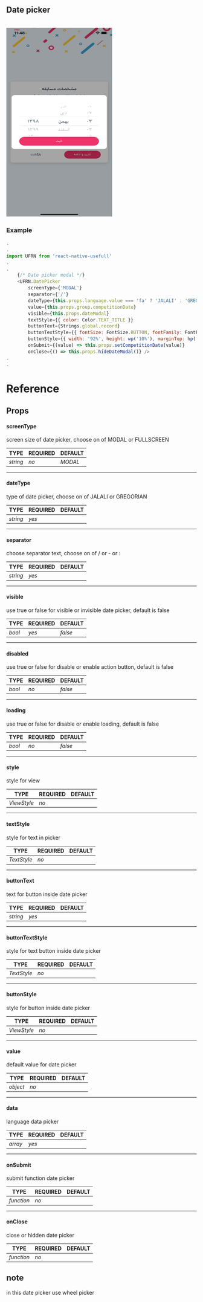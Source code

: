 ## Date picker

<br/>

<img src="../images/img_date_picker.png" width="280" height="500">

### Example

```javascript
.
.
import UFRN from 'react-native-usefull'
.
.
    {/* Date picker modal */}
    <UFRN.DatePicker
        screenType={'MODAL'}
        separator={'/'}
        dateType={this.props.language.value === 'fa' ? 'JALALI' : 'GREGORIAN'}
        value={this.props.group.competitionDate}
        visible={this.props.dateModal}
        textStyle={{ color: Color.TEXT_TITLE }}
        buttonText={Strings.global.record}
        buttonTextStyle={{ fontSize: FontSize.BUTTON, fontFamily: FontFamily.BUTTON }}
        buttonStyle={{ width: '92%', height: wp('10%'), marginTop: hp('5%'), alignSelf: 'center', }}
        onSubmit={(value) => this.props.setCompetitionDate(value)}
        onClose={() => this.props.hideDateModal()} />
.
.
```
# Reference

## Props

#### **screenType**

screen size of date picker,
choose on of MODAL or FULLSCREEN

TYPE         | REQUIRED    | DEFAULT
------------ | ----------- | ----------
_string_    | _no_        | _MODAL_
___

#### **dateType**

type of date picker,
choose on of JALALI or GREGORIAN

TYPE         | REQUIRED    | DEFAULT
------------ | ----------- | ----------
_string_    | _yes_        | 
___

#### **separator**

choose separator text,
choose on of / or - or :

TYPE         | REQUIRED    | DEFAULT
------------ | ----------- | ----------
_string_    | _yes_        | 
___

#### **visible**

use true or false for visible or invisible date picker,
default is false

TYPE         | REQUIRED    | DEFAULT
------------ | ----------- | ----------
_bool_    | _yes_        | _false_
___

#### **disabled**

use true or false for disable or enable action button,
default is false

TYPE         | REQUIRED    | DEFAULT
------------ | ----------- | ----------
_bool_    | _no_        | _false_
___

#### **loading**

use true or false for disable or enable loading,
default is false

TYPE         | REQUIRED    | DEFAULT
------------ | ----------- | ----------
_bool_    | _no_        | _false_
___

#### **style**

style for view

TYPE         | REQUIRED    | DEFAULT
------------ | ----------- | ----------
_ViewStyle_    | _no_        | 
___

#### **textStyle**

style for text in picker

TYPE         | REQUIRED    | DEFAULT
------------ | ----------- | ----------
_TextStyle_    | _no_        | 
___

#### **buttonText**

text for button inside date picker

TYPE         | REQUIRED    | DEFAULT
------------ | ----------- | ----------
_string_    | _yes_        | 
___

#### **buttonTextStyle**

style for text button inside date picker

TYPE         | REQUIRED    | DEFAULT
------------ | ----------- | ----------
_TextStyle_    | _no_        | 
___

#### **buttonStyle**

style for button inside date picker

TYPE         | REQUIRED    | DEFAULT
------------ | ----------- | ----------
_ViewStyle_    | _no_        | 
___

#### **value**

default value for date picker

TYPE         | REQUIRED    | DEFAULT
------------ | ----------- | ----------
_object_    | _no_        | 
___

#### **data**

language data picker

TYPE         | REQUIRED    | DEFAULT
------------ | ----------- | ----------
_array_    | _yes_        | 
___

#### **onSubmit**

submit function date picker

TYPE         | REQUIRED    | DEFAULT
------------ | ----------- | ----------
_function_    | _no_        | 
___

#### **onClose**

close or hidden date picker

TYPE         | REQUIRED    | DEFAULT
------------ | ----------- | ----------
_function_    | _no_        |

## note
in this date picker use wheel picker
